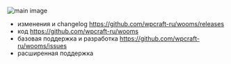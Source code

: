 ![main image](https://raw.githubusercontent.com/wpcraft-ru/wooms/master/screenshots/screenshot-1.gif)

- изменения и changelog https://github.com/wpcraft-ru/wooms/releases
- код https://github.com/wpcraft-ru/wooms
- базовая поддержка и разработка https://github.com/wpcraft-ru/wooms/issues
- расширенная поддержка 
